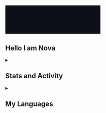 #

<img src="./assets/github-gif1_v2.gif" alt="Typing animation" width="300" height="auto" />

<h2>Hello I am Nova</h2>

<details> 
  <summary><h2>Stats and Activity</h2></summary>

[![GitHub Streak](https://streak-stats.demolab.com/?user=SidusLunare&theme=dark)](https://git.io/streak-stats)

[![Nova's GitHub stats-Dark](https://github-readme-stats.vercel.app/api?username=SidusLunare&show_icons=true&theme=dark#gh-dark-mode-only)](https://github.com/anuraghazra/github-readme-stats#gh-dark-mode-only)
[![Nova's GitHub stats-Light](https://github-readme-stats.vercel.app/api?username=SidusLunare&show_icons=true&theme=default#gh-light-mode-only)](https://github.com/anuraghazra/github-readme-stats#gh-light-mode-only)
[![Top Langs](https://github-readme-stats.vercel.app/api/top-langs/?username=SidusLunare&layout=compact&theme=dark#gh-dark-mode-only)](https://github.com/anuraghazra/github-readme-stats)

<a><strong>Note</strong>: Top languages is only a metric of the languages my public code consists of and doesn't reflect experience or skill level.</a>

[![Nova's github activity graph](https://github-readme-activity-graph.vercel.app/graph?username=SidusLunare&theme=react#gh-light-mode-only)](https://github.com/ashutosh00710/github-readme-activity-graph#gh-light-mode-only)
[![Nova's github activity graph](https://github-readme-activity-graph.vercel.app/graph?username=SidusLunare&theme=react-dark#gh-dark-mode-only)](https://github.com/ashutosh00710/github-readme-activity-graph#gh-dark-mode-only)

</details>

<details> 
  <summary><h2>My Languages</h2></summary>
  <!-- Some badges are from https://github.com/Ileriayo/markdown-badges -->
  <h3>Standard languages</h3>
        <a href="#"><img alt="C#" src="https://custom-icon-badges.demolab.com/badge/C%23-68217A.svg?logo=cs2&logoColor=white"></a>
        <a href="#"><img alt="CSS3" src="https://img.shields.io/badge/CSS-1572B6.svg?logo=css3&logoColor=white"></a>
        <a href="#"><img alt="HTML5" src="https://img.shields.io/badge/HTML-E34F26.svg?logo=html5&logoColor=white"></a>
        <a href="#"><img alt="JavaScript" src="https://img.shields.io/badge/JavaScript-F7DF1E.svg?logo=javascript&logoColor=black"></a>
        <a href="#"><img alt="Python" src="https://img.shields.io/badge/Python-14354C.svg?logo=python&logoColor=white"></a>
        <a href="#"><img alt="Arduino" src="https://img.shields.io/badge/-Arduino-00979D?logo=Arduino&logoColor=white"></a>
        <a href="#"><img alt="React" src="https://img.shields.io/badge/React-20232a.svg?logo=react&logoColor=%2361DAFB"></a>
        <a href="#"><img alt="Arch Linux" src="https://img.shields.io/badge/Arch%20Linux-1793D1.svg?logo=arch-linux&logoColor=white"></a>

 <h3>Tools</h3>
        <a href="#"><img alt="OBS Studio" src="https://img.shields.io/badge/-OBS-302E31?logo=obs-studio&logoColor=white"></a>
        <a href="#"><img alt="Postman" src="https://img.shields.io/badge/Postman-FF6C37?logo=postman&logoColor=white"></a>
        <a href="#"><img alt="GitHub Desktop" src="https://img.shields.io/badge/GitHub%20Desktop-8034A9.svg?logo=github&logoColor=white"></a>
        <a href="#"><img alt="Google Sheets" src="https://img.shields.io/badge/Sheets-34A853.svg?logo=google%20sheets&logoColor=white"></a>
        <a href="#"><img alt="Discord" src="https://img.shields.io/badge/-Discord-5865F2.svg?logo=discord&logoColor=white"></a>
        <a href="#"><img alt="Visual Studio Code" src="https://img.shields.io/badge/Visual%20Studio%20Code-0078d7.svg?logo=visual-studio-code&logoColor=white"></a>
</details>
